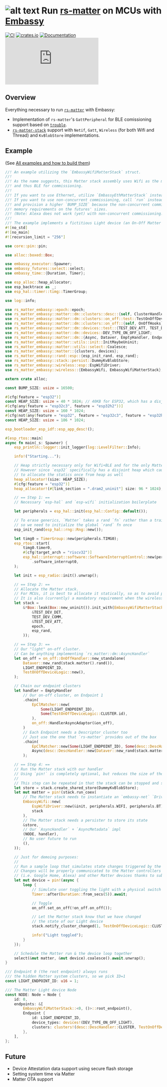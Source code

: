 # ![alt text](https://avatars.githubusercontent.com/u/61027988?s=48&v=4 "rs-matter-embassy") Run [rs-matter](https://github.com/project-chip/rs-matter) on MCUs with [Embassy](https://github.com/embassy-rs/embassy)

[![CI](https://github.com/ivmarkov/rs-matter-embassy/actions/workflows/ci.yml/badge.svg)](https://github.com/ivmarkov/rs-matter-embassy/actions/workflows/ci.yml)
[![crates.io](https://img.shields.io/crates/v/rs-matter-embassy.svg)](https://crates.io/crates/rs-matter-embassy)
[![Documentation](https://img.shields.io/badge/docs-esp--rs-brightgreen)](https://ivmarkov.github.io/ivmarkov/rs-matter-embassy/index.html)
[![Matrix](https://img.shields.io/matrix/matter-rs:matrix.org?label=join%20matrix&color=BEC5C9&logo=matrix)](https://matrix.to/#/#matter-rs:matrix.org)

## Overview

Everything necessary to run [`rs-matter`](https://github.com/project-chip/rs-matter) with Embassy:
* Implementation of `rs-matter`'s `GattPeripheral` for BLE comissioning support based on [`trouble`](https://github.com/embassy-rs/trouble).
* [`rs-matter-stack`](https://github.com/ivmarkov/rs-matter-stack) support with `Netif`, `Gatt`, `Wireless` (for both Wifi and Thread) and `KvBlobStore` implementations.

## Example

(See [All examples and how to build them](examples))

```rust
//! An example utilizing the `EmbassyWifiMatterStack` struct.
//!
//! As the name suggests, this Matter stack assembly uses Wifi as the main transport,
//! and thus BLE for commissioning.
//!
//! If you want to use Ethernet, utilize `EmbassyEthMatterStack` instead.
//! If you want to use non-concurrent commissioning, call `run` instead of `run_coex`
//! and provision a higher `BUMP_SIZE` because the non-concurrent commissioning has slightly higher
//! memory requirements on the futures' sizes.
//! (Note: Alexa does not work (yet) with non-concurrent commissioning.)
//!
//! The example implements a fictitious Light device (an On-Off Matter cluster).
#![no_std]
#![no_main]
#![recursion_limit = "256"]

use core::pin::pin;

use alloc::boxed::Box;

use embassy_executor::Spawner;
use embassy_futures::select::select;
use embassy_time::{Duration, Timer};

use esp_alloc::heap_allocator;
use esp_backtrace as _;
use esp_hal::timer::timg::TimerGroup;

use log::info;

use rs_matter_embassy::epoch::epoch;
use rs_matter_embassy::matter::dm::clusters::desc::{self, ClusterHandler as _};
use rs_matter_embassy::matter::dm::clusters::on_off::test::TestOnOffDeviceLogic;
use rs_matter_embassy::matter::dm::clusters::on_off::{self, OnOffHooks};
use rs_matter_embassy::matter::dm::devices::test::{TEST_DEV_ATT, TEST_DEV_COMM, TEST_DEV_DET};
use rs_matter_embassy::matter::dm::devices::DEV_TYPE_ON_OFF_LIGHT;
use rs_matter_embassy::matter::dm::{Async, Dataver, EmptyHandler, Endpoint, EpClMatcher, Node};
use rs_matter_embassy::matter::utils::init::InitMaybeUninit;
use rs_matter_embassy::matter::utils::select::Coalesce;
use rs_matter_embassy::matter::{clusters, devices};
use rs_matter_embassy::rand::esp::{esp_init_rand, esp_rand};
use rs_matter_embassy::stack::persist::DummyKvBlobStore;
use rs_matter_embassy::wireless::esp::EspWifiDriver;
use rs_matter_embassy::wireless::{EmbassyWifi, EmbassyWifiMatterStack};

extern crate alloc;

const BUMP_SIZE: usize = 16500;

#[cfg(feature = "esp32")]
const HEAP_SIZE: usize = 40 * 1024; // 40KB for ESP32, which has a disjoint heap
#[cfg(any(feature = "esp32c3", feature = "esp32h2"))]
const HEAP_SIZE: usize = 160 * 1024;
#[cfg(not(any(feature = "esp32", feature = "esp32c3", feature = "esp32h2")))]
const HEAP_SIZE: usize = 186 * 1024;

esp_bootloader_esp_idf::esp_app_desc!();

#[esp_rtos::main]
async fn main(_s: Spawner) {
    esp_println::logger::init_logger(log::LevelFilter::Info);

    info!("Starting...");

    // Heap strictly necessary only for Wifi+BLE and for the only Matter dependency which needs (~4KB) alloc - `x509`
    // However since `esp32` specifically has a disjoint heap which causes bss size troubles, it is easier
    // to allocate the statics once from heap as well
    heap_allocator!(size: HEAP_SIZE);
    #[cfg(feature = "esp32")]
    heap_allocator!(#[link_section = ".dram2_uninit"] size: 96 * 1024);

    // == Step 1: ==
    // Necessary `esp-hal` and `esp-wifi` initialization boilerplate

    let peripherals = esp_hal::init(esp_hal::Config::default());

    // To erase generics, `Matter` takes a rand `fn` rather than a trait or a closure,
    // so we need to initialize the global `rand` fn once
    esp_init_rand(esp_hal::rng::Rng::new());

    let timg0 = TimerGroup::new(peripherals.TIMG0);
    esp_rtos::start(
        timg0.timer0,
        #[cfg(target_arch = "riscv32")]
        esp_hal::interrupt::software::SoftwareInterruptControl::new(peripherals.SW_INTERRUPT)
            .software_interrupt0,
    );

    let init = esp_radio::init().unwrap();

    // == Step 2: ==
    // Allocate the Matter stack.
    // For MCUs, it is best to allocate it statically, so as to avoid program stack blowups (its memory footprint is ~ 35 to 50KB).
    // It is also (currently) a mandatory requirement when the wireless stack variation is used.
    let stack =
        &*Box::leak(Box::new_uninit()).init_with(EmbassyWifiMatterStack::<BUMP_SIZE, ()>::init(
            &TEST_DEV_DET,
            TEST_DEV_COMM,
            &TEST_DEV_ATT,
            epoch,
            esp_rand,
        ));

    // == Step 3: ==
    // Our "light" on-off cluster.
    // Can be anything implementing `rs_matter::dm::AsyncHandler`
    let on_off = on_off::OnOffHandler::new_standalone(
        Dataver::new_rand(stack.matter().rand()),
        LIGHT_ENDPOINT_ID,
        TestOnOffDeviceLogic::new(),
    );

    // Chain our endpoint clusters
    let handler = EmptyHandler
        // Our on-off cluster, on Endpoint 1
        .chain(
            EpClMatcher::new(
                Some(LIGHT_ENDPOINT_ID),
                Some(TestOnOffDeviceLogic::CLUSTER.id),
            ),
            on_off::HandlerAsyncAdaptor(&on_off),
        )
        // Each Endpoint needs a Descriptor cluster too
        // Just use the one that `rs-matter` provides out of the box
        .chain(
            EpClMatcher::new(Some(LIGHT_ENDPOINT_ID), Some(desc::DescHandler::CLUSTER.id)),
            Async(desc::DescHandler::new(Dataver::new_rand(stack.matter().rand())).adapt()),
        );

    // == Step 4: ==
    // Run the Matter stack with our handler
    // Using `pin!` is completely optional, but reduces the size of the final future
    //
    // This step can be repeated in that the stack can be stopped and started multiple times, as needed.
    let store = stack.create_shared_store(DummyKvBlobStore);
    let mut matter = pin!(stack.run_coex(
        // The Matter stack needs to instantiate an `embassy-net` `Driver` and `Controller`
        EmbassyWifi::new(
            EspWifiDriver::new(&init, peripherals.WIFI, peripherals.BT),
            stack
        ),
        // The Matter stack needs a persister to store its state
        &store,
        // Our `AsyncHandler` + `AsyncMetadata` impl
        (NODE, handler),
        // No user future to run
        (),
    ));

    // Just for demoing purposes:
    //
    // Run a sample loop that simulates state changes triggered by the HAL
    // Changes will be properly communicated to the Matter controllers
    // (i.e. Google Home, Alexa) and other Matter devices thanks to subscriptions
    let mut device = pin!(async {
        loop {
            // Simulate user toggling the light with a physical switch every 5 seconds
            Timer::after(Duration::from_secs(5)).await;

            // Toggle
            on_off.set_on_off(!on_off.on_off());

            // Let the Matter stack know that we have changed
            // the state of our Light device
            stack.notify_cluster_changed(1, TestOnOffDeviceLogic::CLUSTER.id);

            info!("Light toggled");
        }
    });

    // Schedule the Matter run & the device loop together
    select(&mut matter, &mut device).coalesce().await.unwrap();
}

/// Endpoint 0 (the root endpoint) always runs
/// the hidden Matter system clusters, so we pick ID=1
const LIGHT_ENDPOINT_ID: u16 = 1;

/// The Matter Light device Node
const NODE: Node = Node {
    id: 0,
    endpoints: &[
        EmbassyWifiMatterStack::<0, ()>::root_endpoint(),
        Endpoint {
            id: LIGHT_ENDPOINT_ID,
            device_types: devices!(DEV_TYPE_ON_OFF_LIGHT),
            clusters: clusters!(desc::DescHandler::CLUSTER, TestOnOffDeviceLogic::CLUSTER),
        },
    ],
};
```

## Future

* Device Attestation data support using secure flash storage
* Setting system time via Matter
* Matter OTA support
